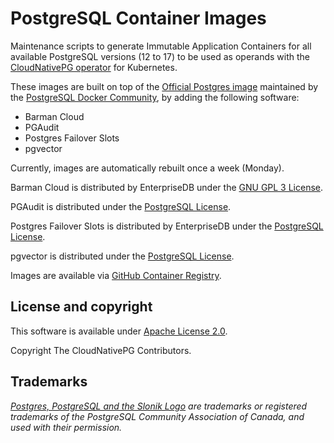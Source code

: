 # PostgreSQL Container Images

Maintenance scripts to generate Immutable Application Containers
for all available PostgreSQL versions (12 to 17) to be used as
operands with the [CloudNativePG operator](https://cloudnative-pg.io)
for Kubernetes.

These images are built on top of the [Official Postgres image](https://hub.docker.com/_/postgres)
maintained by the [PostgreSQL Docker Community](https://github.com/docker-library/postgres),
by adding the following software:

- Barman Cloud
- PGAudit
- Postgres Failover Slots
- pgvector

Currently, images are automatically rebuilt once a week (Monday).

Barman Cloud is distributed by EnterpriseDB under the
[GNU GPL 3 License](https://github.com/EnterpriseDB/barman/blob/master/LICENSE).

PGAudit is distributed under the
[PostgreSQL License](https://github.com/pgaudit/pgaudit/blob/master/LICENSE).

Postgres Failover Slots is distributed by EnterpriseDB under the
[PostgreSQL License](https://github.com/EnterpriseDB/pg_failover_slots/blob/master/LICENSE).

pgvector is distributed under the
[PostgreSQL License](https://github.com/pgvector/pgvector/blob/master/LICENSE).

Images are available via
[GitHub Container Registry](https://github.com/cloudnative-pg/postgres-containers/pkgs/container/postgresql).

## License and copyright

This software is available under [Apache License 2.0](LICENSE).

Copyright The CloudNativePG Contributors.

## Trademarks

*[Postgres, PostgreSQL and the Slonik Logo](https://www.postgresql.org/about/policies/trademarks/)
are trademarks or registered trademarks of the PostgreSQL Community Association
of Canada, and used with their permission.*

